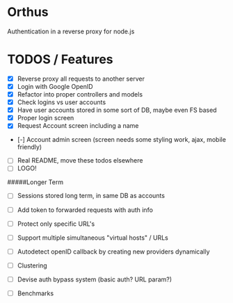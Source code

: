 Orthus
======

Authentication in a reverse proxy for node.js


TODOS / Features
=====
- [x] Reverse proxy all requests to another server
- [x] Login with Google OpenID
- [x] Refactor into proper controllers and models
- [x] Check logins vs user accounts
- [x] Have user accounts stored in some sort of DB, maybe even FS based
- [x] Proper login screen
- [x] Request Account screen including a name
- [-] Account admin screen (screen needs some styling work, ajax, mobile friendly)
- [ ] Real README, move these todos elsewhere
- [ ] LOGO!

#####Longer Term
- [ ] Sessions stored long term, in same DB as accounts
- [ ] Add token to forwarded requests with auth info
- [ ] Protect only specific URL's
- [ ] Support multiple simultaneous "virtual hosts" / URLs
- [ ] Autodetect openID callback by creating new providers dynamically
- [ ] Clustering
- [ ] Devise auth bypass system (basic auth? URL param?)
- [ ] Benchmarks


